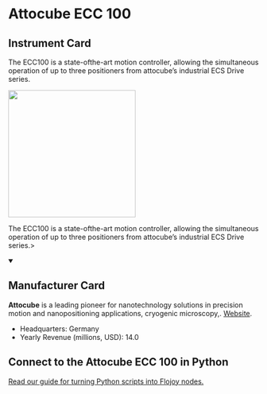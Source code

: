 
# Attocube ECC 100

## Instrument Card

<div className="flex">

<div>

The ECC100 is a state-ofthe-art motion controller, allowing the simultaneous operation of up to three positioners from attocube’s industrial ECS Drive series.

</div>

<img width="256" src="https://v5.airtableusercontent.com/v1/19/19/1691539200000/aEXrJjAROErNMN9X8ahHSQ/fgQRsKwd9bIIwuSeF2uwqpr8u4k29LOFAPZPY3Hwponkc1Hb02ysXhzetOCGGVSeKmw7gskvB_VAF-aWrtbhEPMkR0zbat3L35LeAMX8Lu0/fZuvM7zu71uvdqE56LAaj_11KMLdPXGhIlyEyidNA8k"/>

</div>

The ECC100 is a state-ofthe-art motion controller, allowing the simultaneous operation of up to three positioners from attocube’s industrial ECS Drive series.>

<details open>
<summary><h2>Manufacturer Card</h2></summary>

**Attocube** is a leading pioneer for nanotechnology solutions in precision motion and nanopositioning applications, cryogenic microscopy,. <a href="https://www.attocube.com/en">Website</a>.

<ul>
  <li>Headquarters: Germany</li>
  <li>Yearly Revenue (millions, USD): 14.0</li>
</ul>
</details>

## Connect to the Attocube ECC 100 in Python

[Read our guide for turning Python scripts into Flojoy nodes.](https://docs.flojoy.ai/custom-nodes/creating-custom-node/)


